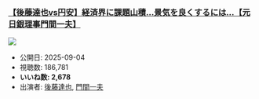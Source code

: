 ### [【後藤達也vs円安】経済界に課題山積...景気を良くするには…【元日銀理事門間一夫】](https://www.youtube.com/watch?v=SJzr8wS2qAw)
[![](https://img.youtube.com/vi/SJzr8wS2qAw/sddefault.jpg)](https://www.youtube.com/watch?v=SJzr8wS2qAw)
-   公開日: 2025-09-04
-   視聴数: 186,781
-   **いいね数: 2,678**
-   出演者: [後藤達也](/rehacq_fan/people/後藤達也 "wikilink"), [門間一夫](/rehacq_fan/people/門間一夫 "wikilink")
